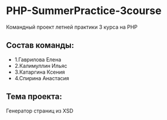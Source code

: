 # PHP-SummerPractice-3course
Командный проект летней практики 3 курса на PHP

## Состав команды:
* 1.Гаврилова Елена
* 2.Калимуллин Ильяс
* 3.Катаргина Ксения
* 4.Спирина Анастасия

## Тема проекта:
Генератор страниц из XSD


